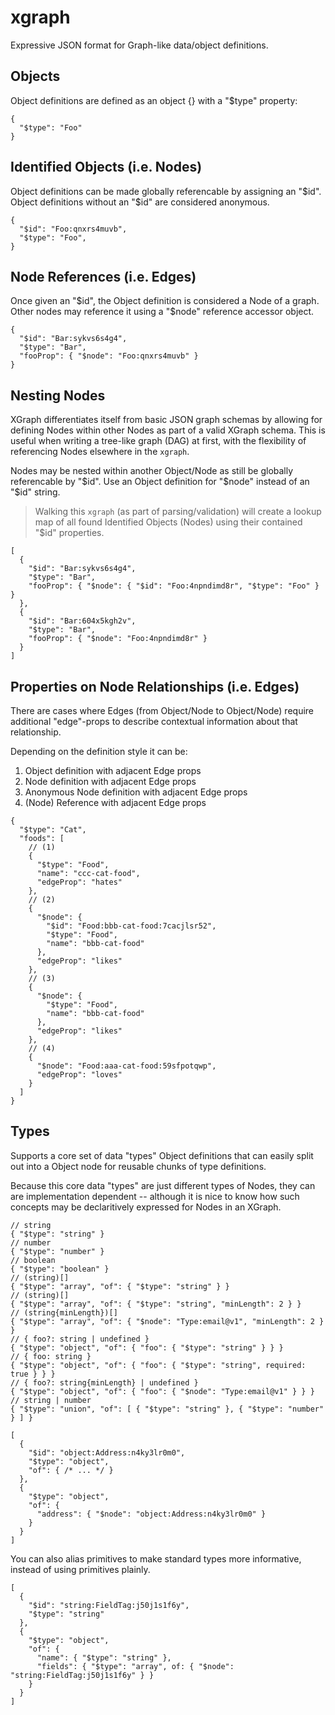# xgraph

Expressive JSON format for Graph-like data/object definitions.

## Objects

Object definitions are defined as an object {} with a "$type" property:

```jsonc
{
  "$type": "Foo"
}
```

## Identified Objects (i.e. Nodes)

Object definitions can be made globally referencable by assigning an "$id".
Object definitions without an "$id" are considered anonymous.

```jsonc
{
  "$id": "Foo:qnxrs4muvb",
  "$type": "Foo",
}
```

## Node References (i.e. Edges)

Once given an "$id", the Object definition is considered a Node of a graph.
Other nodes may reference it using a "$node" reference accessor object.

```jsonc
{
  "$id": "Bar:sykvs6s4g4",
  "$type": "Bar",
  "fooProp": { "$node": "Foo:qnxrs4muvb" }
}
```

## Nesting Nodes

XGraph differentiates itself from basic JSON graph schemas by allowing for
defining Nodes within other Nodes as part of a valid XGraph schema. This is
useful when writing a tree-like graph (DAG) at first, with the flexibility of
referencing Nodes elsewhere in the `xgraph`.

Nodes may be nested within another Object/Node as still be globally referencable
by "$id". Use an Object definition for "$node" instead of an "$id" string.

> Walking this `xgraph` (as part of parsing/validation) will create a lookup map
> of all found Identified Objects (Nodes) using their contained "$id"
> properties.

```jsonc
[
  {
    "$id": "Bar:sykvs6s4g4",
    "$type": "Bar",
    "fooProp": { "$node": { "$id": "Foo:4npndimd8r", "$type": "Foo" } }
  },
  {
    "$id": "Bar:604x5kgh2v",
    "$type": "Bar",
    "fooProp": { "$node": "Foo:4npndimd8r" }
  }
]
```

## Properties on Node Relationships (i.e. Edges)

There are cases where Edges (from Object/Node to Object/Node) require additional
"edge"-props to describe contextual information about that relationship.

Depending on the definition style it can be:

1. Object definition with adjacent Edge props
1. Node definition with adjacent Edge props
1. Anonymous Node definition with adjacent Edge props
1. (Node) Reference with adjacent Edge props

```jsonc
{
  "$type": "Cat",
  "foods": [
    // (1)
    {
      "$type": "Food",
      "name": "ccc-cat-food",
      "edgeProp": "hates"
    },
    // (2)
    {
      "$node": {
        "$id": "Food:bbb-cat-food:7cacjlsr52",
        "$type": "Food",
        "name": "bbb-cat-food"
      },
      "edgeProp": "likes"
    },
    // (3)
    {
      "$node": {
        "$type": "Food",
        "name": "bbb-cat-food"
      },
      "edgeProp": "likes"
    },
    // (4)
    {
      "$node": "Food:aaa-cat-food:59sfpotqwp",
      "edgeProp": "loves"
    }
  ]
}
```

## Types

Supports a core set of data "types" Object definitions that can easily split out
into a Object node for reusable chunks of type definitions.

Because this core data "types" are just different types of Nodes, they can are
implementation dependent -- although it is nice to know how such concepts may
be declaritively expressed for Nodes in an XGraph.

```jsonc
// string
{ "$type": "string" }
// number
{ "$type": "number" }
// boolean
{ "$type": "boolean" }
// (string)[]
{ "$type": "array", "of": { "$type": "string" } }
// (string)[]
{ "$type": "array", "of": { "$type": "string", "minLength": 2 } }
// (string{minLength})[]
{ "$type": "array", "of": { "$node": "Type:email@v1", "minLength": 2 } }
// { foo?: string | undefined }
{ "$type": "object", "of": { "foo": { "$type": "string" } } }
// { foo: string }
{ "$type": "object", "of": { "foo": { "$type": "string", required: true } } }
// { foo?: string{minLength} | undefined }
{ "$type": "object", "of": { "foo": { "$node": "Type:email@v1" } } }
// string | number
{ "$type": "union", "of": [ { "$type": "string" }, { "$type": "number" } ] }
```

```jsonc
[
  {
    "$id": "object:Address:n4ky3lr0m0",
    "$type": "object",
    "of": { /* ... */ }
  },
  {
    "$type": "object",
    "of": {
      "address": { "$node": "object:Address:n4ky3lr0m0" }
    }
  }
]
```

You can also alias primitives to make standard types more informative, instead
of using primitives plainly.

```jsonc
[
  {
    "$id": "string:FieldTag:j50j1s1f6y",
    "$type": "string"
  },
  {
    "$type": "object",
    "of": {
      "name": { "$type": "string" },
      "fields": { "$type": "array", of: { "$node": "string:FieldTag:j50j1s1f6y" } }
    }
  }
]
```

